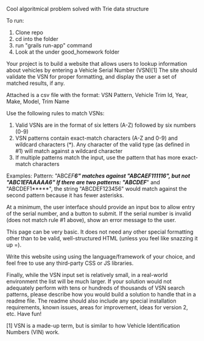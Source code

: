 
Cool algoritmical problem solved with Trie data structure

To run: 
1. Clone repo
2. cd into the folder
3. run "grails run-app" command
4. Look at the under good_homework folder



Your project is to build a website that allows users to lookup information about vehicles by entering a Vehicle Serial Number (VSN)[1] The site should validate the VSN for proper formatting, and display the user a set of matched results, if any.

Attached is a csv file with the format: 
VSN Pattern, Vehicle Trim Id, Year, Make, Model, Trim Name

Use the following rules to match VSNs:
1) Valid VSNs are in the format of six letters (A-Z) followed by six numbers (0-9)
2) VSN patterns contain exact-match characters (A-Z and 0-9) and wildcard characters (*). Any character of the valid type (as defined in #1) will match against a wildcard character
3) If multiple patterns match the input, use the pattern that has more exact-match characters

Examples:
Pattern: "ABC*EF*****6" matches against "ABCAEF111116", but not "ABC1EFAAAAA6"
If there are two patterns: "ABCDEF******" and "ABCDEF1*****", the string "ABCDEF123456" would match against the second pattern because it has fewer asterisks.

At a minimum, the user interface should provide an input box to allow entry of the serial number, and a button to submit. If the serial number is invalid (does not match rule #1 above), show an error message to the user.

This page can be very basic. It does not need any other special formatting other than to be valid, well-structured HTML (unless you feel like snazzing it up =).

Write this website using using the language/framework of your choice, and feel free to use any third-party CSS or JS libraries.


Finally, while the VSN input set is relatively small, in a real-world environment the list will be much larger. If your solution would not adequately perform with tens or hundreds of thousands of VSN search patterns, please describe how you would build a solution to handle that in a readme file. The readme should also include any special installation requirements, known issues, areas for improvement, ideas for version 2, etc.
 Have fun!


[1] VSN is a made-up term, but is similar to how Vehicle Identification Numbers (VIN) work.
